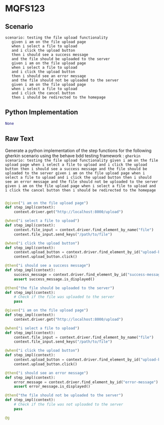 # MQFS123
## Scenario
```gherkin
scenario: testing the file upload functionality 
   given i am on the file upload page 
   when i select a file to upload 
   and i click the upload button 
   then i should see a success message 
   and the file should be uploaded to the server 
   given i am on the file upload page 
   when i select a file to upload 
   and i click the upload button 
   then i should see an error message 
   and the file should not be uploaded to the server 
   given i am on the file upload page 
   when i select a file to upload 
   and i click the cancel button 
   then i should be redirected to the homepage
```


## Python Implementation
```python
None
```


## Raw Text
Generate a python implementation of the step functions for the following gherkin scenario using the behave bdd testing framework : ```gherkin scenario: testing the file upload functionality given i am on the file upload page when i select a file to upload and i click the upload button then i should see a success message and the file should be uploaded to the server given i am on the file upload page when i select a file to upload and i click the upload button then i should see an error message and the file should not be uploaded to the server given i am on the file upload page when i select a file to upload and i click the cancel button then i should be redirected to the homepage ```



```python from behave import given, when, then

@given("i am on the file upload page")
def step_impl(context):
    context.driver.get("http://localhost:8000/upload")

@when("i select a file to upload")
def step_impl(context):
    context.file_input = context.driver.find_element_by_name("file")
    context.file_input.send_keys("/path/to/file")

@when("i click the upload button")
def step_impl(context):
    context.upload_button = context.driver.find_element_by_id("upload-button")
    context.upload_button.click()

@then("i should see a success message")
def step_impl(context):
    success_message = context.driver.find_element_by_id("success-message")
    assert success_message.is_displayed()

@then("the file should be uploaded to the server")
def step_impl(context):
    # Check if the file was uploaded to the server
    pass

@given("i am on the file upload page")
def step_impl(context):
    context.driver.get("http://localhost:8000/upload")

@when("i select a file to upload")
def step_impl(context):
    context.file_input = context.driver.find_element_by_name("file")
    context.file_input.send_keys("/path/to/file")

@when("i click the upload button")
def step_impl(context):
    context.upload_button = context.driver.find_element_by_id("upload-button")
    context.upload_button.click()

@then("i should see an error message")
def step_impl(context):
    error_message = context.driver.find_element_by_id("error-message")
    assert error_message.is_displayed()

@then("the file should not be uploaded to the server")
def step_impl(context):
    # Check if the file was not uploaded to the server
    pass

@g
